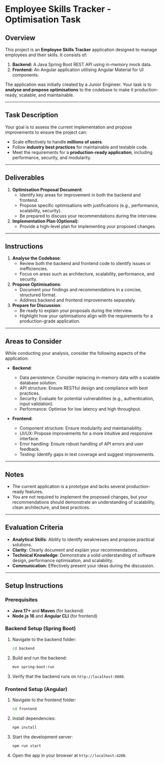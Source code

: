 
# Employee Skills Tracker - Optimisation Task

## Overview
This project is an **Employee Skills Tracker** application designed to manage employees and their skills. It consists of:  
1. **Backend:** A Java Spring Boot REST API using in-memory mock data.  
2. **Frontend:** An Angular application utilising Angular Material for UI components.

The application was initially created by a Junior Engineer. Your task is to **analyse and propose optimisations** to the codebase to make it production-ready, scalable, and maintainable.

---

## Task Description
Your goal is to assess the current implementation and propose improvements to ensure the project can:
- Scale effectively to handle **millions of users**.  
- Follow **industry best practices** for maintainable and testable code.  
- Meet the requirements for a **production-ready application**, including performance, security, and modularity.

---

## Deliverables
1. **Optimisation Proposal Document**:  
   - Identify key areas for improvement in both the backend and frontend.
   - Propose specific optimisations with justifications (e.g., performance, scalability, security).
   - Be prepared to discuss your recommendations during the interview.
2. **Implementation Plan (Optional)**:  
   - Provide a high-level plan for implementing your proposed changes.

---

## Instructions
1. **Analyse the Codebase**:  
   - Review both the backend and frontend code to identify issues or inefficiencies.  
   - Focus on areas such as architecture, scalability, performance, and security.
2. **Propose Optimisations**:  
   - Document your findings and recommendations in a concise, structured format.
   - Address backend and frontend improvements separately.
3. **Prepare for Discussion**:  
   - Be ready to explain your proposals during the interview.
   - Highlight how your optimisations align with the requirements for a production-grade application.

---

## Areas to Consider
While conducting your analysis, consider the following aspects of the application:
- **Backend**:
  - Data persistence: Consider replacing in-memory data with a scalable database solution.
  - API structure: Ensure RESTful design and compliance with best practices.
  - Security: Evaluate for potential vulnerabilities (e.g., authentication, input validation).
  - Performance: Optimise for low latency and high throughput.

- **Frontend**:
  - Component structure: Ensure modularity and maintainability.
  - UI/UX: Propose improvements for a more intuitive and responsive interface.
  - Error handling: Ensure robust handling of API errors and user feedback.
  - Testing: Identify gaps in test coverage and suggest improvements.

---

## Notes
- The current application is a prototype and lacks several production-ready features.
- You are not required to implement the proposed changes, but your recommendations should demonstrate an understanding of scalability, clean architecture, and best practices.

---

## Evaluation Criteria
- **Analytical Skills**: Ability to identify weaknesses and propose practical solutions.
- **Clarity**: Clearly document and explain your recommendations.
- **Technical Knowledge**: Demonstrate a solid understanding of software design, performance optimisation, and scalability.
- **Communication**: Effectively present your ideas during the discussion.

---

## Setup Instructions

### Prerequisites
- **Java 17+** and **Maven** (for backend)
- **Node.js 16** and **Angular CLI** (for frontend)

### Backend Setup (Spring Boot)
1. Navigate to the backend folder:
   ```bash
   cd backend
   ```
2. Build and run the backend:
   ```bash
   mvn spring-boot:run
   ```
3. Verify that the backend runs on `http://localhost:8080`.

### Frontend Setup (Angular)
1. Navigate to the frontend folder:
   ```bash
   cd frontend
   ```
2. Install dependencies:
   ```bash
   npm install
   ```
3. Start the development server:
   ```bash
   npm run start
   ```
4. Open the app in your browser at `http://localhost:4200`.
